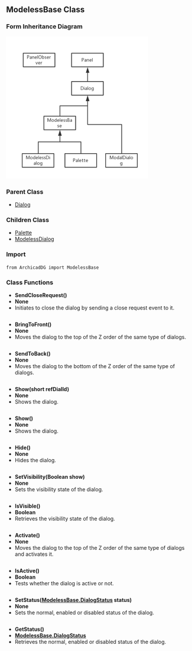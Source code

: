 ## ModelessBase Class

### Form Inheritance Diagram

<img src="../Imgs/form_inheritance_diagram.png" width="384px" height="384px" />

### Parent Class
* [Dialog](ArchicadDG_Dialog.md)

### Children Class
* [Palette](ArchicadDG_Palette.md)
* [ModelessDialog](ArchicadDG_ModelessDialog.md)

### Import
```
from ArchicadDG import ModelessBase
``` 

### Class Functions

* **SendCloseRequest()**
* **None**
* Initiates to close the dialog by sending a close request event to it.
```

```


* **BringToFront()**
* **None**
* Moves the dialog to the top of the Z order of the same type of dialogs.

```

```

* **SendToBack()**
* **None**
* Moves the dialog to the bottom of the Z order of the same type of dialogs.

```

```

* **Show(short refDialId)**
* **None**
* Shows the dialog.

```

```

* **Show()**
* **None**
* Shows the dialog.

```

```

* **Hide()**
* **None**
* Hides the dialog.

```

```

* **SetVisibility(Boolean show)**
* **None**
* Sets the visibility state of the dialog.

```

```

* **IsVisible()**
* **Boolean**
* Retrieves the visibility state of the dialog.
```

```

* **Activate()**
* **None**
* Moves the dialog to the top of the Z order of the same type of dialogs and activates it.
```

```

* **IsActive()**
* **Boolean**
* Tests whether the dialog is active or not.
```

```

* **SetStatus([ModelessBase.DialogStatus](ArchicadDG_DialogStatus.md) status)**
* **None**
* Sets the normal, enabled or disabled status of the dialog.
```

```

* **GetStatus()**
* **[ModelessBase.DialogStatus](ArchicadDG_DialogStatus.md)**
* Retrieves the normal, enabled or disabled status of the dialog.
```

```
